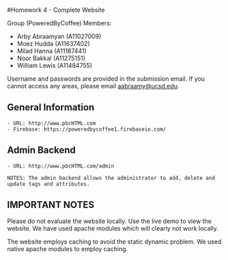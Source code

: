 #Homework 4 - Complete Website

Group (PoweredByCoffee) Members:

- Arby Abraamyan (A11027009)
- Moez Hudda (A11637402)
- Milad Hanna (A11187441)
- Noor Bakkal (A11275151)
- William Lewis (A11484755)

Username and passwords are provided in the submission email. If you cannot access any areas, please email aabraamy@ucsd.edu.

## General Information
    - URL: http://www.pbcHTML.com
    - Firebase: https://poweredbycoffee1.firebaseio.com/

## Admin Backend
    - URL: http://www.pbcHTML.com/admin

    NOTES: The admin backend allows the administrator to add, delete and update tags and attributes.

## IMPORTANT NOTES

Please do not evaluate the website locally. Use the live demo to view the website. We have used apache modules which will clearly not work locally. 

The website employs caching to avoid the static dynamic problem. We used native apache modules to employ caching.


